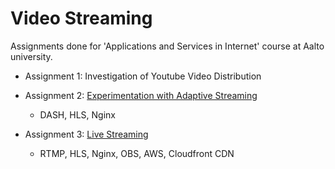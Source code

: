 # Video Streaming

Assignments done for 'Applications and Services in Internet' course at Aalto university.

- Assignment 1: Investigation of Youtube Video Distribution

- Assignment 2: [Experimentation with Adaptive Streaming](adaptive_streaming)
    - DASH, HLS, Nginx

- Assignment 3: [Live Streaming](live_streaming/)
    - RTMP, HLS, Nginx, OBS, AWS, Cloudfront CDN

